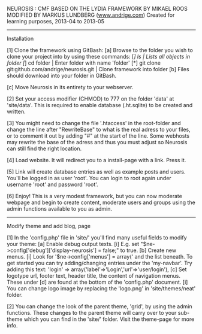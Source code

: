 
NEUROSIS : CMF BASED ON THE LYDIA FRAMEWORK BY MIKAEL ROOS
MODIFIED BY MARKUS LUNDBERG (www.andrige.com)
Created for learning purposes, 2013-04 to 2013-05

--------------------------------

 Installation

[1] Clone the framework using GitBash:
  [a] Browse to the folder you wish to clone your project into by using these commands:
    [*] ls                                              | Lists all objects in folder
    [*] cd folder                                       | Enter folder with name 'folder'
    [*] git clone git:github.com/andrige/neurosis.git   | Clone framework into folder
  [b] Files should download into your folder in GitBash.
  
  [c] Move Neurosis in its entirety to your webserver.
      
[2] Set your access modifier (CHMOD) to 777 on the folder 'data' at 'site/data'.
    This is required to enable database (.ht.sqlite) to be created and written.
    
[3] You might need to change the file '.htaccess' in the root-folder and change the
    line after "RewriteBase" to what is the real adress to your files, or to comment it 
    out by adding "#" at the start of the line. Some webhosts may rewrite the base of 
    the adress and thus you must adjust so Neurosis can still find the right location.
    
[4] Load website. It will redirect you to a install-page with a link. Press it.

[5] Link will create database entries as well as example posts and users. 
    You'll be logged in as user 'root'. You can login to root again under username
    'root' and password 'root'.
    
[6] Enjoy! This is a very modest framework, but you can now moderate webpage and 
    begin to create content, moderate users and groups using the admin functions 
    available to you as admin.

--------------------------------

 Modify theme and add blog, page

[1] In the 'config.php' file in 'site/' you'll find many useful fields to modify your theme:
  [a] Enable debug output texts.
    [i] E.g. set "$ne->config['debug']['display-neurosis'] = false;" to true.
  [b] Create new menus.
    [i] Look for '$ne->config['menus'] = array(' and the list beneath. To get started you can
        try adding/changing entries under the 'my-navbar'. Try adding this text:
        'login' => array('label'=>'Login','url'=>'user/login'),
  [c] Set logotype url, footer text, header title, the content of navigation menus.
      These under [d] are found at the bottom of the 'config.php' document.
    [i] You can change logo image by replacing the 'logo.png' in 'site/themes/neat' folder.

[2] You can change the look of the parent theme, 'grid', by using the admin functions.
    These changes to the parent theme will carry over to your sub-theme which you can
    find in the 'site/' folder. Visit the theme-page for more info.